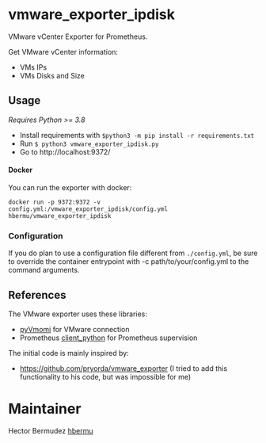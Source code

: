 # vmware_exporter_ipdisk

VMware vCenter Exporter for Prometheus. 

Get VMware vCenter information:
- VMs IPs
- VMs Disks and Size

## Usage

*Requires Python >= 3.8*

- Install requirements with `$python3 -m pip install -r requirements.txt`
- Run `$ python3 vmware_exporter_ipdisk.py`
- Go to http://localhost:9372/

#### Docker
You can run the exporter with docker:
```
docker run -p 9372:9372 -v config.yml:/vmware_exporter_ipdisk/config.yml hbermu/vmware_exporter_ipdisk
```

### Configuration
If you do plan to use a configuration file different from `./config.yml`, be sure to override the container entrypoint with -c path/to/your/config.yml to the command arguments.

## References

The VMware exporter uses these libraries:
- [pyVmomi](https://github.com/vmware/pyvmomi) for VMware connection
- Prometheus [client_python](https://github.com/prometheus/client_python) for Prometheus supervision

The initial code is mainly inspired by:
- https://github.com/pryorda/vmware_exporter (I tried to add this functionality to his code, but was impossible for me)

# Maintainer

Hector Bermudez [hbermu](https://github.com/hbermu)
